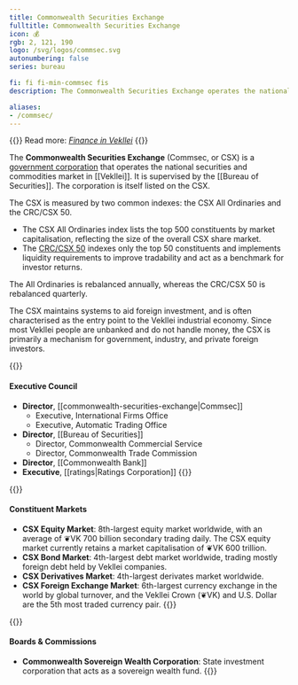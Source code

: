 ```yaml
---
title: Commonwealth Securities Exchange
fulltitle: Commonwealth Securities Exchange
icon: 💰
rgb: 2, 121, 190
logo: /svg/logos/commsec.svg
autonumbering: false
series: bureau

fi: fi fi-min-commsec fis
description: The Commonwealth Securities Exchange operates the national securities and commodities markets in Vekllei.

aliases:
- /commsec/
---
```

{{<note advice>}}
Read more: *[Finance in Vekllei](/finance/)*
{{</note>}}

The <span class="fi fi-min-commsec fis"></span> **Commonwealth Securities Exchange** (Commsec, or CSX) is a [government corporation](/state-industry/) that operates the national securities and commodities market in [[Vekllei]]. It is supervised by the [[Bureau of Securities]]. The corporation is itself listed on the CSX.

The CSX is measured by two common indexes: the CSX All Ordinaries and the CRC/CSX 50.

* The CSX All Ordinaries index lists the top 500 constituents by market capitalisation, reflecting the size of the overall CSX share market.
* The [CRC/CSX 50](/ratings/) indexes only the top 50 constituents and implements liquidity requirements to improve tradability and act as a benchmark for investor returns.

The All Ordinaries is rebalanced annually, whereas the CRC/CSX 50 is rebalanced quarterly.

The CSX maintains systems to aid foreign investment, and is often characterised as the entry point to the Vekllei industrial economy. Since most Vekllei people are unbanked and do not handle money, the CSX is primarily a mechanism for government, industry, and private foreign investors.

{{<note>}}
#### Executive Council

* **Director**, [[commonwealth-securities-exchange|Commsec]]
	* Executive, International Firms Office
	* Executive, Automatic Trading Office
* **Director**, [[Bureau of Securities]]
	* Director, Commonwealth Commercial Service
	* Director, Commonwealth Trade Commission
* **Director**, [[Commonwealth Bank]]
* **Executive**, [[ratings|Ratings Corporation]]
{{</note>}}

{{<note>}}
#### Constituent Markets

* **CSX Equity Market**: 8th-largest equity market worldwide, with an average of ❦VK 700 billion secondary trading daily. The CSX equity market currently retains a market capitalisation of ❦VK 600 trillion.
* **CSX Bond Market**: 4th-largest debt market worldwide, trading mostly foreign debt held by Vekllei companies.
* **CSX Derivatives Market**: 4th-largest derivates market worldwide.
* **CSX Foreign Exchange Market**: 6th-largest currency exchange in the world by global turnover, and the Vekllei Crown (❦VK) and U.S. Dollar are the 5th most traded currency pair.
{{</note>}}

{{<note>}}
#### Boards & Commissions

* **Commonwealth Sovereign Wealth Corporation**: State investment corporation that acts as a sovereign wealth fund.
{{</note>}}